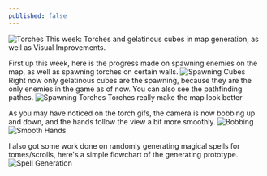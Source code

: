 ```yaml
---
published: false
---
```


![Torches](http://i.imgur.com/ziweZ21.gif)
This week: Torches and gelatinous cubes in map generation, as well as Visual Improvements.
<!--excerpt-->

First up this week, here is the progress made on spawning enemies on the map, as well as spawning torches on certain walls.
![Spawning Cubes](http://i.imgur.com/GGBFf72.gif)
Right now only gelatinous cubes are the spawning, because they are the only enemies in the game as of now. You can also see the pathfinding pathes.
![Spawning Torches](http://i.imgur.com/ziweZ21.gif)
Torches really make the map look better

As you may have noticed on the torch gifs, the camera is now bobbing up and down, and the hands follow the view a bit more smoothly.
![Bobbing]()
![Smooth Hands](http://i.imgur.com/BfCjGkv.gif)

I also got some work done on randomly generating magical spells for tomes/scrolls, here's a simple flowchart of the generating prototype.
![Spell Generation]()